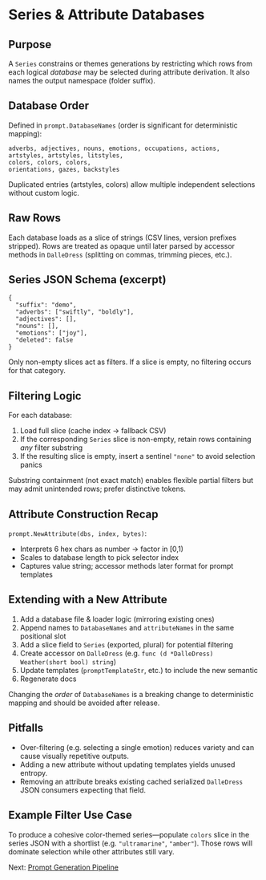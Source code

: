 # Series & Attribute Databases

## Purpose

A `Series` constrains or themes generations by restricting which rows from each logical *database* may be selected during attribute derivation. It also names the output namespace (folder suffix).

## Database Order

Defined in `prompt.DatabaseNames` (order is significant for deterministic mapping):

```
adverbs, adjectives, nouns, emotions, occupations, actions,
artstyles, artstyles, litstyles,
colors, colors, colors,
orientations, gazes, backstyles
```

Duplicated entries (artstyles, colors) allow multiple independent selections without custom logic.

## Raw Rows

Each database loads as a slice of strings (CSV lines, version prefixes stripped). Rows are treated as opaque until later parsed by accessor methods in `DalleDress` (splitting on commas, trimming pieces, etc.).

## Series JSON Schema (excerpt)

```jsonc
{
  "suffix": "demo",
  "adverbs": ["swiftly", "boldly"],
  "adjectives": [],
  "nouns": [],
  "emotions": ["joy"],
  "deleted": false
}
```

Only non-empty slices act as filters. If a slice is empty, no filtering occurs for that category.

## Filtering Logic

For each database:
1. Load full slice (cache index → fallback CSV)
2. If the corresponding `Series` slice is non-empty, retain rows containing *any* filter substring
3. If the resulting slice is empty, insert a sentinel `"none"` to avoid selection panics

Substring containment (not exact match) enables flexible partial filters but may admit unintended rows; prefer distinctive tokens.

## Attribute Construction Recap

`prompt.NewAttribute(dbs, index, bytes)`:

- Interprets 6 hex chars as number → factor in [0,1)
- Scales to database length to pick selector index
- Captures value string; accessor methods later format for prompt templates

## Extending with a New Attribute

1. Add a database file & loader logic (mirroring existing ones)
2. Append names to `DatabaseNames` and `attributeNames` in the same positional slot
3. Add a slice field to `Series` (exported, plural) for potential filtering
4. Create accessor on `DalleDress` (e.g. `func (d *DalleDress) Weather(short bool) string`)
5. Update templates (`promptTemplateStr`, etc.) to include the new semantic
6. Regenerate docs

Changing the *order* of `DatabaseNames` is a breaking change to deterministic mapping and should be avoided after release.

## Pitfalls

- Over-filtering (e.g. selecting a single emotion) reduces variety and can cause visually repetitive outputs.
- Adding a new attribute without updating templates yields unused entropy.
- Removing an attribute breaks existing cached serialized `DalleDress` JSON consumers expecting that field.

## Example Filter Use Case

To produce a cohesive color-themed series—populate `colors` slice in the series JSON with a shortlist (e.g. `"ultramarine"`, `"amber"`). Those rows will dominate selection while other attributes still vary.

Next: [Prompt Generation Pipeline](06-prompt-pipeline.md)
